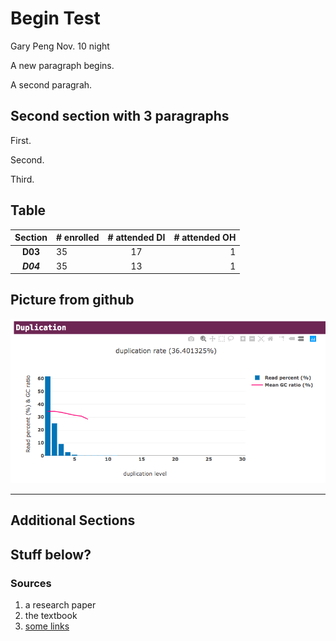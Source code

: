 # Begin Test
Gary Peng Nov. 10 night
<p> A new paragraph begins. </p>
<p> A second paragrah. </p>

## Second section with 3 paragraphs
First.

Second.
<p> Third. </p>

## Table
|Section|# enrolled|# attended DI|# attended OH|
|:-:|-|:-:|-:|
|**D03**|35|17|1|
|***D04***|35|13|1|

## Picture from github
![Example](https://raw.githubusercontent.com/gary317680/BENG183/master/fastp_duplication_plot.png "Some description")

---
Additional Sections
---

Stuff below?
---
### Sources
1. a research paper
2. the textbook
3. [some links](google.com)
